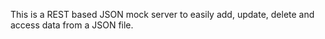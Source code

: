 This is a REST based JSON mock server to easily add, update, delete and access data from a JSON file.
